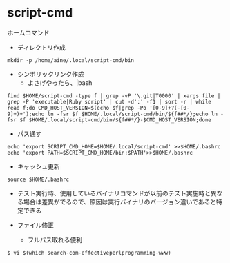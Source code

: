 # script-cmd
ホームコマンド

- ディレクトリ作成

```
mkdir -p /home/aine/.local/script-cmd/bin
```


- シンボリックリンク作成
  - よさげやったら、|bash
```
find $HOME/script-cmd -type f | grep -vP '\.git|T0000' | xargs file | grep -P 'executable|Ruby script' | cut -d':' -f1 | sort -r | while read f;do CMD_HOST_VERSION=$(echo $f|grep -Po '[0-9]+?(-[0-9]+)+');echo ln -fsr $f $HOME/.local/script-cmd/bin/${f##*/};echo ln -fsr $f $HOME/.local/script-cmd/bin/${f##*/}-$CMD_HOST_VERSION;done
```

- パス通す


```
echo 'export SCRIPT_CMD_HOME=$HOME/.local/script-cmd' >>$HOME/.bashrc
echo 'export PATH=$SCRIPT_CMD_HOME/bin:$PATH'>>$HOME/.bashrc
```

- キャッシュ更新

```
source $HOME/.bashrc
```


- テスト実行時、使用しているバイナリコマンドが以前のテスト実施時と異なる場合は差異がでるので、原因は実行バイナリのバージョン違いであると特定できる


- ファイル修正
  - フルパス取れる便利
```
$ vi $(which search-com-effectiveperlprogramming-www)
```

